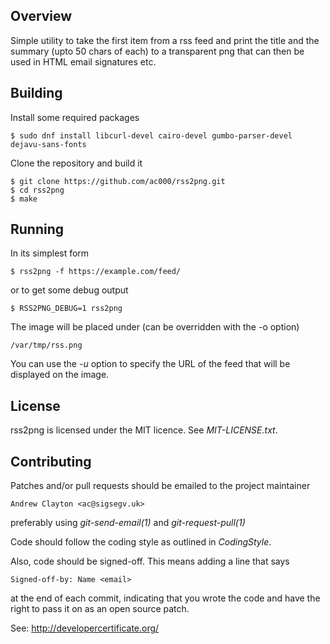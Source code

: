 ## Overview

Simple utility to take the first item from a rss feed and print the title
and the summary (upto 50 chars of each) to a transparent png that can then
be used in HTML email signatures etc.


## Building

Install some required packages

    $ sudo dnf install libcurl-devel cairo-devel gumbo-parser-devel dejavu-sans-fonts

Clone the repository and build it

    $ git clone https://github.com/ac000/rss2png.git
    $ cd rss2png
    $ make


## Running

In its simplest form

    $ rss2png -f https://example.com/feed/

or to get some debug output

    $ RSS2PNG_DEBUG=1 rss2png

The image will be placed under (can be overridden with the -o option)

    /var/tmp/rss.png

You can use the *-u* option to specify the URL of the feed that will be
displayed on the image.

## License

rss2png is licensed under the MIT licence. See *MIT-LICENSE.txt*.


## Contributing

Patches and/or pull requests should be emailed to the project maintainer

    Andrew Clayton <ac@sigsegv.uk>

preferably using *git-send-email(1)* and *git-request-pull(1)*

Code should follow the coding style as outlined in *CodingStyle*.

Also, code should be signed-off. This means adding a line that says

    Signed-off-by: Name <email>

at the end of each commit, indicating that you wrote the code and have the
right to pass it on as an open source patch.

See: <http://developercertificate.org/>
